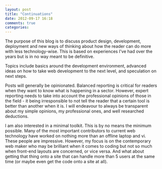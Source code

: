 ```yaml
---
layout: post
title: "Continuations"
date: 2012-09-17 16:18
comments: true
categories: 
---
```


The purpose of this blog is to discuss product design, development, deployment and new ways of thinking about how the reader can do more with less technology-wise.  This is based on experiences I've had over the years but is in no way meant to be definitive.  

Topics include basics around the development environment, advanced ideas on how to take web development to the next level, and speculation on next steps.  

Posts will generally be opinionated.  Balanced reporting is critical for readers when they want to know what is happening in a sector.  However, expert reporting needs to take into account the professional opinions of those in the field - it being irresponsible to not tell the reader that a certain tool is better than another when it is.  I will endeavour to always be transparent about my simple opinions, my professional ones, and well researched deductions.  

I am also interested in a minimal toolkit.  This is by no means the minimum possible.  Many of the most important contributors to current web technology have worked on nothing more than an offline laptop and vi.  These people are impressive.  However, my focus is on the contemporary web maker who may be brilliant when it comes to coding but not so much when front-end layouts are concerned, or vice versa.  And what about getting that thing onto a site that can handle more than 5 users at the same time (or maybe even get the code onto a site at all).
